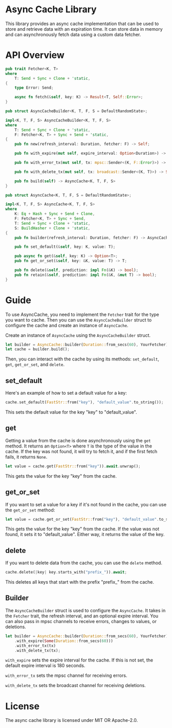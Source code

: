 # Async Cache Library

This library provides an async cache implementation that can be used to store and retrieve data with an expiration time. It can store data in memory and can asynchronously fetch data using a custom data fetcher.

# API Overview

```rust
pub trait Fetcher<K, T>
where
    T: Send + Sync + Clone + 'static,
{
    type Error: Send;

    async fn fetch(&self, key: K) -> Result<T, Self::Error>;
}
```

```rust
pub struct AsyncCacheBuilder<K, T, F, S = DefaultRandomState>;

impl<K, T, F, S> AsyncCacheBuilder<K, T, F, S>
where
    T: Send + Sync + Clone + 'static,
    F: Fetcher<K, T> + Sync + Send + 'static,
{
    pub fn new(refresh_interval: Duration, fetcher: F) -> Self;

    pub fn with_expire(mut self, expire_interval: Option<Duration>) -> Self;

    pub fn with_error_tx(mut self, tx: mpsc::Sender<(K, F::Error)>) -> Self;

    pub fn with_delete_tx(mut self, tx: broadcast::Sender<(K, T)>) -> Self;

    pub fn build(self) -> AsyncCache<K, T, F, S>
}
```

```rust
pub struct AsyncCache<K, T, F, S = DefaultRandomState>;

impl<K, T, F, S> AsyncCache<K, T, F, S>
where
    K: Eq + Hash + Sync + Send + Clone,
    F: Fetcher<K, T> + Sync + Send,
    T: Send + Sync + Clone + 'static,
    S: BuildHasher + Clone + 'static,
{
    pub fn builder(refresh_interval: Duration, fetcher: F) -> AsyncCacheBuilder<K, T, F, S>;

    pub fn set_default(&self, key: K, value: T);

    pub async fn get(&self, key: K) -> Option<T>;
    pub fn get_or_set(&self, key: &K, value: T) -> T;

    pub fn delete(&self, prediction: impl Fn(&K) -> bool);
    pub fn retain(&self, prediction: impl Fn(&K, &mut T) -> bool);
}
```

# Guide

To use AsyncCache, you need to implement the `Fetcher` trait for the type you want to cache. Then you can use the `AsyncCacheBuilder` struct to configure the cache and create an instance of `AsyncCache`.

Create an instance of `AsyncCache` using the `AsyncCacheBuilder` struct.

```rust
let builder = AsyncCache::builder(Duration::from_secs(60), YourFetcher);
let cache = builder.build();
```

Then, you can interact with the cache by using its methods: `set_default`, `get`, `get_or_set`, and `delete`.

## set_default

Here's an example of how to set a default value for a key:

```rust
cache.set_default(FastStr::from("key"), "default_value".to_string());
```

This sets the default value for the key "key" to "default_value".

## get

Getting a value from the cache is done asynchronously using the `get` method. It returns an `Option<T>` where `T` is the type of the value in the cache. If the key was not found, it will try to fetch it, and if the first fetch fails, it returns `None`.

```rust
let value = cache.get(FastStr::from("key")).await.unwrap();
```

This gets the value for the key "key" from the cache.

## get_or_set

If you want to set a value for a key if it's not found in the cache, you can use the `get_or_set` method:

```rust
let value = cache.get_or_set(FastStr::from("key"), "default_value".to_string());
```

This gets the value for the key "key" from the cache. If the value was not found, it sets it to "default_value". Either way, it returns the value of the key.

## delete

If you want to delete data from the cache, you can use the `delete` method.

```rust
cache.delete(|key| key.starts_with("prefix_")).await;
```

This deletes all keys that start with the prefix "prefix\_" from the cache.

## Builder

The `AsyncCacheBuilder` struct is used to configure the `AsyncCache`. It takes in the `Fetcher` trait, the refresh interval, and an optional expire interval. You can also pass in mpsc channels to receive errors, changes to values, or deletions.

```rust
let builder = AsyncCache::builder(Duration::from_secs(60), YourFetcher)
    .with_expire(Some(Duration::from_secs(60)))
    .with_error_tx(tx)
    .with_delete_tx(tx);
```

`with_expire` sets the expire interval for the cache. If this is not set, the default expire interval is 180 seconds.

`with_error_tx` sets the mpsc channel for receiving errors.

`with_delete_tx` sets the broadcast channel for receiving deletions.

# License

The async cache library is licensed under MIT OR Apache-2.0.
